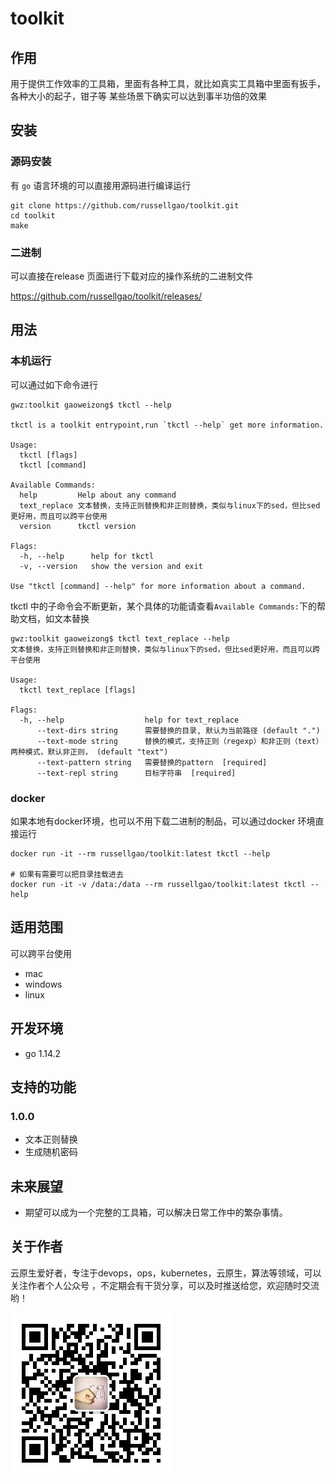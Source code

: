 # toolkit 

## 作用
用于提供工作效率的工具箱，里面有各种工具，就比如真实工具箱中里面有扳手，各种大小的起子，钳子等
某些场景下确实可以达到事半功倍的效果

## 安装
### 源码安装
有 `go` 语言环境的可以直接用源码进行编译运行

```
git clone https://github.com/russellgao/toolkit.git
cd toolkit
make
```

### 二进制
可以直接在release 页面进行下载对应的操作系统的二进制文件

https://github.com/russellgao/toolkit/releases/

## 用法
###  本机运行
可以通过如下命令进行
```
gwz:toolkit gaoweizong$ tkctl --help

tkctl is a toolkit entrypoint,run `tkctl --help` get more information.

Usage:
  tkctl [flags]
  tkctl [command]

Available Commands:
  help         Help about any command
  text_replace 文本替换，支持正则替换和非正则替换，类似与linux下的sed，但比sed更好用，而且可以跨平台使用
  version      tkctl version

Flags:
  -h, --help      help for tkctl
  -v, --version   show the version and exit

Use "tkctl [command] --help" for more information about a command.
```

tkctl 中的子命令会不断更新，某个具体的功能请查看`Available Commands:`下的帮助文档，如文本替换

```shell script
gwz:toolkit gaoweizong$ tkctl text_replace --help 
文本替换，支持正则替换和非正则替换，类似与linux下的sed，但比sed更好用，而且可以跨平台使用

Usage:
  tkctl text_replace [flags]

Flags:
  -h, --help                  help for text_replace
      --text-dirs string      需要替换的目录, 默认为当前路径 (default ".")
      --text-mode string      替换的模式，支持正则（regexp）和非正则（text）两种模式，默认非正则， (default "text")
      --text-pattern string   需要替换的pattern  [required]
      --text-repl string      目标字符串  [required]
```

### docker
如果本地有docker环境，也可以不用下载二进制的制品，可以通过docker 环境直接运行

```shell script
docker run -it --rm russellgao/toolkit:latest tkctl --help

# 如果有需要可以把目录挂载进去
docker run -it -v /data:/data --rm russellgao/toolkit:latest tkctl --help
```

## 适用范围
可以跨平台使用

- mac
- windows
- linux

## 开发环境
- go 1.14.2

## 支持的功能
### 1.0.0
- 文本正则替换
- 生成随机密码

## 未来展望
- 期望可以成为一个完整的工具箱，可以解决日常工作中的繁杂事情。

## 关于作者
云原生爱好者，专注于devops，ops，kubernetes，云原生，算法等领域，可以关注作者个人公众号
，不定期会有干货分享，可以及时推送给您，欢迎随时交流哟！

![](russellgao.jpg)

